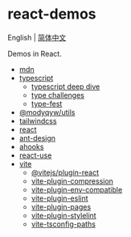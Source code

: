# react-demos

English | [简体中文](./README.zh-Hans.md)

Demos in React.

- [mdn](https://developer.mozilla.org/)
- [typescript](https://www.typescriptlang.org/)
  - [typescript deep dive](https://basarat.gitbook.io/typescript/)
  - [type challenges](https://github.com/type-challenges/type-challenges)
  - [type-fest](https://github.com/sindresorhus/type-fest)
- [@modyqyw/utils](https://github.com/ModyQyW/utils)
- [tailwindcss](https://tailwindcss.com/)
- [react](https://reactjs.org/)
- [ant-design](https://ant.design/)
- [ahooks](https://ahooks.js.org/)
- [react-use](https://github.com/streamich/react-use)
- [vite](https://vitejs.dev/)
  - [@vitejs/plugin-react](https://github.com/vitejs/vite/tree/main/packages/plugin-react)
  - [vite-plugin-compression](https://github.com/anncwb/vite-plugin-compression)
  - [vite-plugin-env-compatible](https://github.com/IndexXuan/vite-plugin-env-compatible)
  - [vite-plugin-eslint](https://github.com/gxmari007/vite-plugin-eslint)
  - [vite-plugin-pages](https://github.com/hannoeru/vite-plugin-pages)
  - [vite-plugin-stylelint](https://github.com/ModyQyW/vite-plugin-stylelint)
  - [vite-tsconfig-paths](https://github.com/aleclarson/vite-tsconfig-paths)
